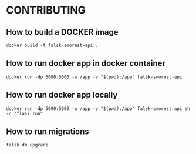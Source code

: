 # CONTRIBUTING

## How to build a DOCKER image

```
docker build -t falsk-smorest-api .
```
##  How to run docker app in docker container

```
docker run -dp 5000:5000 -w /app -v "$(pwd):/app" falsk-smorest-api
```
##  How to run docker app locally

```
docker run -dp 5000:5000 -w /app -v "$(pwd):/app" falsk-smorest-api sh -c "flask run"

```

## How to run migrations

```
falsk db upgrade
```